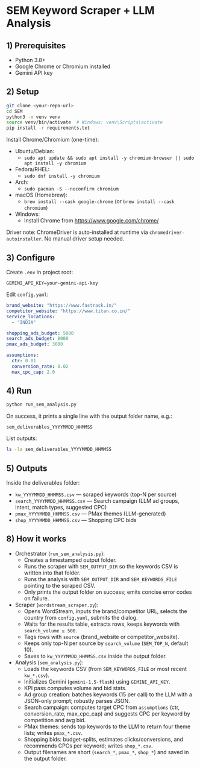 # SEM Keyword Scraper + LLM Analysis

## 1) Prerequisites
- Python 3.8+
- Google Chrome or Chromium installed
- Gemini API key

## 2) Setup
```bash
git clone <your-repo-url>
cd SEM
python3 -m venv venv
source venv/bin/activate  # Windows: venv\Scripts\activate
pip install -r requirements.txt
```

Install Chrome/Chromium (one-time):
- Ubuntu/Debian:
  - `sudo apt update && sudo apt install -y chromium-browser || sudo apt install -y chromium`
- Fedora/RHEL:
  - `sudo dnf install -y chromium`
- Arch:
  - `sudo pacman -S --noconfirm chromium`
- macOS (Homebrew):
  - `brew install --cask google-chrome`  (or `brew install --cask chromium`)
- Windows:
  - Install Chrome from https://www.google.com/chrome/

Driver note: ChromeDriver is auto-installed at runtime via `chromedriver-autoinstaller`. No manual driver setup needed.

## 3) Configure
Create `.env` in project root:
```env
GEMINI_API_KEY=your-gemini-api-key
```

Edit `config.yaml`:
```yaml
brand_website: "https://www.fastrack.in/"
competitor_website: "https://www.titan.co.in/"
service_locations:
  - "INDIA"

shopping_ads_budget: 5000
search_ads_budget: 8000
pmax_ads_budget: 3000

assumptions:
  ctr: 0.01
  conversion_rate: 0.02
  max_cpc_cap: 2.0
```

## 4) Run
```bash
python run_sem_analysis.py
```
On success, it prints a single line with the output folder name, e.g.:
```
sem_deliverables_YYYYMMDD_HHMMSS
```

List outputs:
```bash
ls -la sem_deliverables_YYYYMMDD_HHMMSS
```

## 5) Outputs
Inside the deliverables folder:
- `kw_YYYYMMDD_HHMMSS.csv` — scraped keywords (top-N per source)
- `search_YYYYMMDD_HHMMSS.csv` — Search campaign (LLM ad groups, intent, match types, suggested CPC)
- `pmax_YYYYMMDD_HHMMSS.csv` — PMax themes (LLM-generated)
- `shop_YYYYMMDD_HHMMSS.csv` — Shopping CPC bids

## 8) How it works
- Orchestrator (`run_sem_analysis.py`):
  - Creates a timestamped output folder.
  - Runs the scraper with `SEM_OUTPUT_DIR` so the keywords CSV is written into that folder.
  - Runs the analysis with `SEM_OUTPUT_DIR` and `SEM_KEYWORDS_FILE` pointing to the scraped CSV.
  - Only prints the output folder on success; emits concise error codes on failure.
- Scraper (`wordstream_scraper.py`):
  - Opens WordStream, inputs the brand/competitor URL, selects the country from `config.yaml`, submits the dialog.
  - Waits for the results table, extracts rows, keeps keywords with `search_volume ≥ 500`.
  - Tags rows with `source` (brand_website or competitor_website).
  - Keeps only top-N per source by `search_volume` (`SEM_TOP_N`, default 10).
  - Saves to `kw_YYYYMMDD_HHMMSS.csv` inside the output folder.
- Analysis (`sem_analysis.py`):
  - Loads the keywords CSV (from `SEM_KEYWORDS_FILE` or most recent `kw_*.csv`).
  - Initializes Gemini (`gemini-1.5-flash`) using `GEMINI_API_KEY`.
  - KPI pass computes volume and bid stats.
  - Ad group creation: batches keywords (15 per call) to the LLM with a JSON-only prompt; robustly parses JSON.
  - Search campaign: computes target CPC from `assumptions` (ctr, conversion_rate, max_cpc_cap) and suggests CPC per keyword by competition and avg bid.
  - PMax themes: sends top keywords to the LLM to return four theme lists; writes `pmax_*.csv`.
  - Shopping bids: budget-splits, estimates clicks/conversions, and recommends CPCs per keyword; writes `shop_*.csv`.
  - Output filenames are short (`search_*`, `pmax_*`, `shop_*`) and saved in the output folder.





